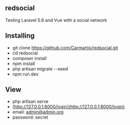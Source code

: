 ## redsocial
Testing Laravel 5.6 and Vue with a social network

## Installing
- git clone https://github.com/Carmartix/redsocial.git
- cd redsocial
- composer install
- npm install
- php artisan migrate --seed
- npm run dev

## View
- php artisan serve
- [http://127.0.0.1:8000/login](http://127.0.0.1:8000/login)
- email: admin@admin.org
- password: secret
